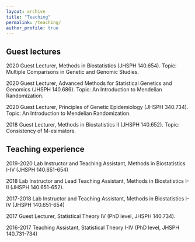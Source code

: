 ```yaml
---
layout: archive
title: "Teaching"
permalink: /teaching/
author_profile: true
---
```


Guest lectures
------

2020	Guest Lecturer, Methods in Biostatistics (JHSPH 140.654). Topic: Multiple Comparisons in Genetic and Genomic Studies.

2020	Guest Lecturer, Advanced Methods for Statistical Genetics and Genomics (JHSPH 140.686). Topic: An Introduction to Mendelian Randomization.

2020	Guest Lecturer, Principles of Genetic Epidemiology (JHSPH 340.734). Topic: An Introduction to Mendelian Randomization.

2018	Guest Lecturer, Methods in Biostatistics II (JHSPH 140.652). Topic: Consistency of M-esimators.

Teaching experience
------

2019-2020	Lab Instructor and Teaching Assistant, Methods in Biostatistics I-IV (JHSPH 140.651-654)


2018	Lab Instructor and Lead Teaching Assistant, Methods in Biostatistics I-II (JHSPH 140.651-652).

2017-2018	Lab Instructor and Teaching Assistant, Methods in Biostatistics I-IV (JHSPH 140.651-654)

2017	Guest Lecturer, Statistical Theory IV (PhD level, JHSPH 140.734).

2016-2017	Teaching Assistant, Statistical Theory I-IV (PhD level, JHSPH 140.731-734)
